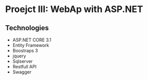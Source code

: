 # Proejct III: WebAp with ASP.NET 

## Technologies
- ASP.NET CORE 3.1
- Entity Framework 
- Boostraps 3
- jquery
- Sqlserver
- Restfull API 
- Swagger 

